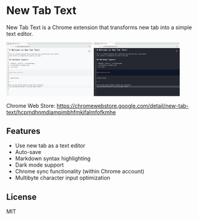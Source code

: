 # New Tab Text

New Tab Text is a Chrome extension that transforms new tab into a simple text editor.

<img src="https://github.com/roundrop/new-tab-text/blob/main/public/images/ss_l.png?raw=true" width="45%" />
<img src="https://github.com/roundrop/new-tab-text/blob/main/public/images/ss_d.png?raw=true" width="45%" />


Chrome Web Store: https://chromewebstore.google.com/detail/new-tab-text/hcpmdhnmdiampimbhfmkjfalmfofkmhe

## Features

- Use new tab as a text editor
- Auto-save
- Markdown syntax highlighting
- Dark mode support
- Chrome sync functionality (within Chrome account)
- Multibyte character input optimization

## License

MIT
